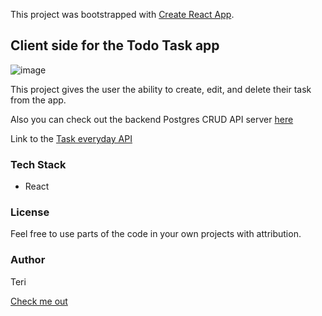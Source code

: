 This project was bootstrapped with [Create React App](https://github.com/facebook/create-react-app).

## Client side for the Todo Task app

![image](https://user-images.githubusercontent.com/25850598/103670455-e06fea00-4f79-11eb-9560-242adc847d56.png)


This project gives the user the ability to create, edit, and delete their task from the app.

Also you can check out the backend Postgres CRUD API server [here](https://github.com/Terieyenike/pern-server)

Link to the [Task everyday API](https://pacific-beyond-99149.herokuapp.com/todos)

### Tech Stack

* React

### License

Feel free to use parts of the code in your own projects with attribution.

### Author

Teri

[Check me out](https://teri.netlify.app/)
